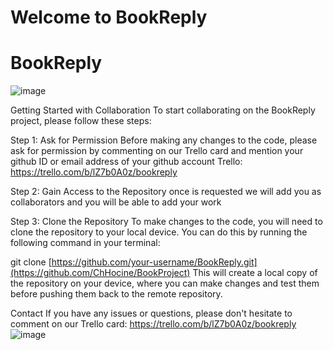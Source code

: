 # Welcome to BookReply




# BookReply
![image](https://github.com/user-attachments/assets/f615c084-a30e-485d-812d-e2f418d22897)

Getting Started with Collaboration
To start collaborating on the BookReply project, please follow these steps:

Step 1: Ask for Permission
Before making any changes to the code, please ask for permission by commenting on our Trello card and mention your github ID or email address of your github account
Trello: https://trello.com/b/lZ7b0A0z/bookreply

Step 2: Gain Access to the Repository
once is requested we will add you as collaborators and you will be able to add your work

Step 3: Clone the Repository
To make changes to the code, you will need to clone the repository to your local device. You can do this by running the following command in your terminal:

git clone [https://github.com/your-username/BookReply.git](https://github.com/ChHocine/BookProject)
This will create a local copy of the repository on your device, where you can make changes and test them before pushing them back to the remote repository.

Contact
If you have any issues or questions, please don't hesitate to comment on our Trello card: https://trello.com/b/lZ7b0A0z/bookreply
![image](https://github.com/user-attachments/assets/e5a9f7d2-53e2-47ae-be35-8029c0632e3b)
